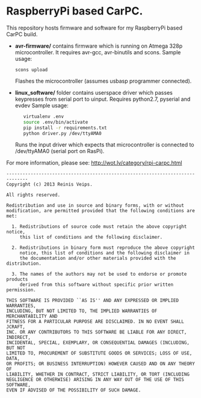 RaspberryPi based CarPC.
===========================


This repository hosts firmware and software for my RaspberryPi based CarPC
build.

* **avr-firmware/** contains firmware which is running on Atmega 328p
  microcontroller. It requires avr-gcc, avr-binutils and scons.
  Sample usage:

     ```scons upload```

  Flashes the microcontroller (assumes usbasp programmer connected).

* **linux_software/** folder contains userspace driver which passes keypresses
  from serial port to uinput. Requires python2.7, pyserial and evdev
  Sample usage:
  ```bash
     virtualenv .env
     source .env/bin/activate
     pip install -r requirements.txt
     python driver.py /dev/ttyAMA0
    ```
   Runs the input driver which expects that microcontroller is connected to
   /dev/ttyAMA0 (serial port on RasPi).


For more information, please see: http://wot.lv/category/rpi-carpc.html

```
------------------------------------------------------------------------------
Copyright (c) 2013 Reinis Veips. 

All rights reserved.

Redistribution and use in source and binary forms, with or without
modification, are permitted provided that the following conditions are met:

  1. Redistributions of source code must retain the above copyright notice,
     this list of conditions and the following disclaimer.

  2. Redistributions in binary form must reproduce the above copyright 
     notice, this list of conditions and the following disclaimer in 
     the documentation and/or other materials provided with the distribution.

  3. The names of the authors may not be used to endorse or promote products
     derived from this software without specific prior written permission.

THIS SOFTWARE IS PROVIDED ``AS IS'' AND ANY EXPRESSED OR IMPLIED WARRANTIES,
INCLUDING, BUT NOT LIMITED TO, THE IMPLIED WARRANTIES OF MERCHANTABILITY AND
FITNESS FOR A PARTICULAR PURPOSE ARE DISCLAIMED. IN NO EVENT SHALL JCRAFT,
INC. OR ANY CONTRIBUTORS TO THIS SOFTWARE BE LIABLE FOR ANY DIRECT, INDIRECT,
INCIDENTAL, SPECIAL, EXEMPLARY, OR CONSEQUENTIAL DAMAGES (INCLUDING, BUT NOT
LIMITED TO, PROCUREMENT OF SUBSTITUTE GOODS OR SERVICES; LOSS OF USE, DATA,
OR PROFITS; OR BUSINESS INTERRUPTION) HOWEVER CAUSED AND ON ANY THEORY OF
LIABILITY, WHETHER IN CONTRACT, STRICT LIABILITY, OR TORT (INCLUDING
NEGLIGENCE OR OTHERWISE) ARISING IN ANY WAY OUT OF THE USE OF THIS SOFTWARE,
EVEN IF ADVISED OF THE POSSIBILITY OF SUCH DAMAGE.
```
